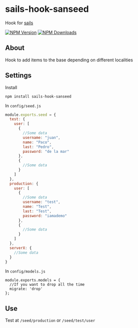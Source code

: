 # sails-hook-sanseed
Hook for [sails](http://sailsjs.org/)

  [![NPM Version][npm-image]][npm-url]
  [![NPM Downloads][downloads-image]][downloads-url]

## About
Hook to add items to the base depending on different localities

## Settings
Install
~~~
npm install sails-hook-sanseed
~~~
In `config/seed.js`
~~~js
module.exports.seed = {
  test: {
    user: [
      {
        //Some data
        username: "juan",
        name: "Paco",
        last: "Pedro",
        password: "de la mar"
      },
      {
        //Some data
      }
    ]
  },
  production: {
    user: [
      {
        //Some data
        username: "test",
        name: "Test",
        last: "Test",
        password: "iamademo"
      },
      {
        //Some data
      }
    ]
  },
  serverX: {
    //Some data
  }
}
~~~

In `config/models.js`
~~~
module.exports.models = {
  //If you want to drop all the time
  migrate: 'drop'
};
~~~

## Use
Test at `/seed/production` or `/seed/test/user`


[npm-image]: https://img.shields.io/npm/v/sails-hook-sanseed.svg
[npm-url]: https://npmjs.org/package/sails-hook-sanseed
[downloads-image]: https://img.shields.io/npm/dm/sails-hook-sanseed.svg
[downloads-url]: https://npmjs.org/package/sails-hook-sanseed
